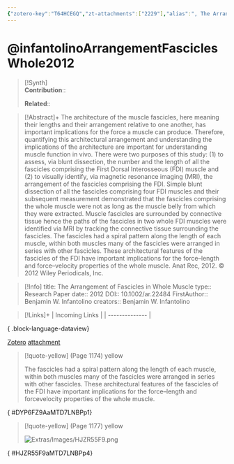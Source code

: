```yaml
---
{"zotero-key":"T64HCEGQ","zt-attachments":["2229"],"alias":", The Arrangement of Fascicles in Whole Muscle","keywords":["fascicle","first dorsal interosseous","muscle architecture"],"FirstAuthor":"[[ Benjamin W. Infantolino]]","tags":["source/researchpaper"],"dg-publish":true,"permalink":"/sources/research-papers/infantolino-arrangement-fascicles-whole2012/","dgPassFrontmatter":true}
---
```


# @infantolinoArrangementFasciclesWhole2012

>[!Synth]  
>**Contribution**::  
>  
>**Related**:: 
>  

> [!Abstract]+
> The architecture of the muscle fascicles, here meaning their lengths and their arrangement relative to one another, has important implications for the force a muscle can produce. Therefore, quantifying this architectural arrangement and understanding the implications of the architecture are important for understanding muscle function in vivo. There were two purposes of this study: (1) to assess, via blunt dissection, the number and the length of all the fascicles comprising the First Dorsal Interosseous (FDI) muscle and (2) to visually identify, via magnetic resonance imaging (MRI), the arrangement of the fascicles comprising the FDI. Simple blunt dissection of all the fascicles comprising four FDI muscles and their subsequent measurement demonstrated that the fascicles comprising the whole muscle were not as long as the muscle belly from which they were extracted. Muscle fascicles are surrounded by connective tissue hence the paths of the fascicles in two whole FDI muscles were identified via MRI by tracking the connective tissue surrounding the fascicles. The fascicles had a spiral pattern along the length of each muscle, within both muscles many of the fascicles were arranged in series with other fascicles. These architectural features of the fascicles of the FDI have important implications for the force–length and force–velocity properties of the whole muscle. Anat Rec, 2012. © 2012 Wiley Periodicals, Inc.

> [!Info]
> title: The Arrangement of Fascicles in Whole Muscle
> type:: Research Paper 
> date:: 2012
> DOI:: 10.1002/ar.22484
> FirstAuthor:: Benjamin W. Infantolino
> creators:: Benjamin W. Infantolino

> [!Links]+
>  | Incoming Links |
> | -------------- |
> 
{ .block-language-dataview}


[Zotero](zotero://select/library/items/T64HCEGQ) [attachment](<file:///Users/nathanmaxwell/Zotero/storage/MTD7LNBP/Infantolino%20et%20al_2012_The%20Arrangement%20of%20Fascicles%20in%20Whole%20Muscle.pdf>)

> [!quote-yellow] (Page 1174) yellow
> 
> The fascicles had a spiral pattern along the length of each muscle, within both muscles many of the fascicles were arranged in series with other fascicles. These architectural features of the fascicles of the FDI have important implications for the force–length and forcevelocity properties of the whole muscle.
>
{ #DYP6FZ9AaMTD7LNBPp1}


> [!quote-yellow] (Page 1177) yellow
> 
> ![Extras/Images/HJZR55F9.png](/img/user/Extras/Images/HJZR55F9.png)
>
{ #HJZR55F9aMTD7LNBPp4}

